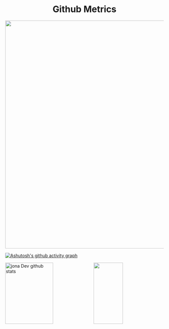 

<h1 align="center">Github Metrics </h1><p align="center">

<img width="725em" src="https://github-profile-summary-cards.vercel.app/api/cards/profile-details?username=jonadeveloper&theme=github_dark" />
</p>

[![Ashutosh's github activity graph](https://github-readme-activity-graph.vercel.app/graph?username=jonadeveloper&bg_color=0d1117&color=ffffff&line=00b3ff&point=f9fafa&area=true&hide_border=true)](https://github.com/ashutosh00710/github-readme-activity-graph)

<div>  
  <img width="55%" height="195px" src="https://github-readme-stats.vercel.app/api?username=jonadeveloper&show_icons=true&count_private=true&hide_border=true&title_color=02D9F7FF&icon_color=02D9F7FF&text_color=c9d1d9&bg_color=0d1117" alt="jona Dev github stats" /> 
  
  <img width="43%" height="195px" src="https://github-readme-stats.vercel.app/api/top-langs/?username=jonadeveloper&layout=compact&hide_border=true&title_color=02D9F7FF&text_color=02D9F7FF&bg_color=0d1117" />
</div> 
